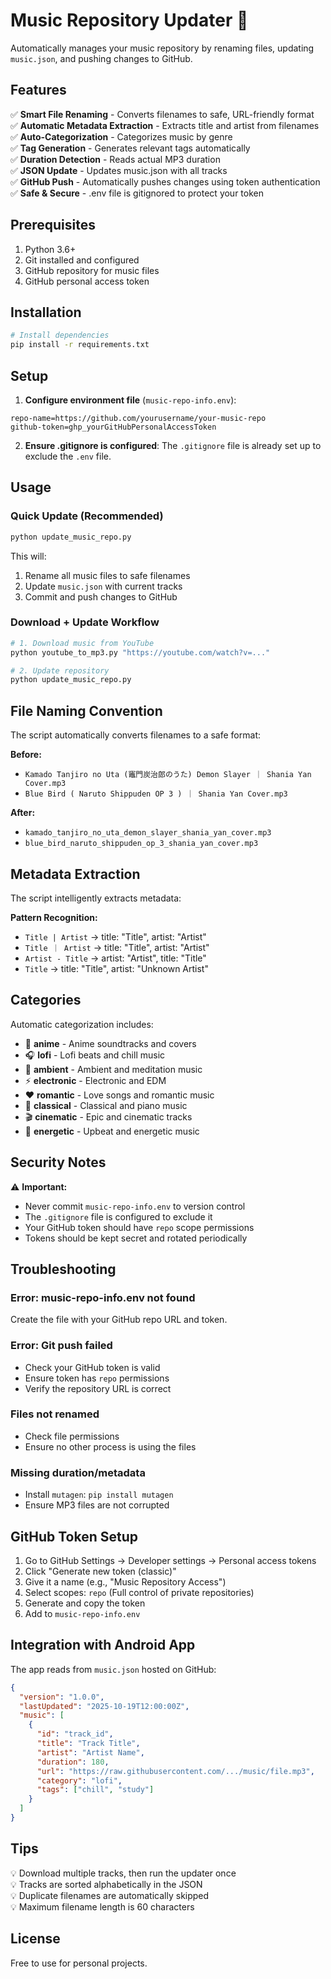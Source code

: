 # Music Repository Updater 🎵

Automatically manages your music repository by renaming files, updating `music.json`, and pushing changes to GitHub.

## Features

✅ **Smart File Renaming** - Converts filenames to safe, URL-friendly format  
✅ **Automatic Metadata Extraction** - Extracts title and artist from filenames  
✅ **Auto-Categorization** - Categorizes music by genre  
✅ **Tag Generation** - Generates relevant tags automatically  
✅ **Duration Detection** - Reads actual MP3 duration  
✅ **JSON Update** - Updates music.json with all tracks  
✅ **GitHub Push** - Automatically pushes changes using token authentication  
✅ **Safe & Secure** - .env file is gitignored to protect your token  

## Prerequisites

1. Python 3.6+
2. Git installed and configured
3. GitHub repository for music files
4. GitHub personal access token

## Installation

```bash
# Install dependencies
pip install -r requirements.txt
```

## Setup

1. **Configure environment file** (`music-repo-info.env`):
```env
repo-name=https://github.com/yourusername/your-music-repo
github-token=ghp_yourGitHubPersonalAccessToken
```

2. **Ensure .gitignore is configured**:
The `.gitignore` file is already set up to exclude the `.env` file.

## Usage

### Quick Update (Recommended)
```bash
python update_music_repo.py
```

This will:
1. Rename all music files to safe filenames
2. Update `music.json` with current tracks
3. Commit and push changes to GitHub

### Download + Update Workflow
```bash
# 1. Download music from YouTube
python youtube_to_mp3.py "https://youtube.com/watch?v=..."

# 2. Update repository
python update_music_repo.py
```

## File Naming Convention

The script automatically converts filenames to a safe format:

**Before:**
- `Kamado Tanjiro no Uta (竈門炭治郎のうた) Demon Slayer ｜ Shania Yan Cover.mp3`
- `Blue Bird ( Naruto Shippuden OP 3 ) ｜ Shania Yan Cover.mp3`

**After:**
- `kamado_tanjiro_no_uta_demon_slayer_shania_yan_cover.mp3`
- `blue_bird_naruto_shippuden_op_3_shania_yan_cover.mp3`

## Metadata Extraction

The script intelligently extracts metadata:

**Pattern Recognition:**
- `Title | Artist` → title: "Title", artist: "Artist"
- `Title ｜ Artist` → title: "Title", artist: "Artist"
- `Artist - Title` → artist: "Artist", title: "Title"
- `Title` → title: "Title", artist: "Unknown Artist"

## Categories

Automatic categorization includes:
- 🎌 **anime** - Anime soundtracks and covers
- 🎧 **lofi** - Lofi beats and chill music
- 🌊 **ambient** - Ambient and meditation music
- ⚡ **electronic** - Electronic and EDM
- ❤️ **romantic** - Love songs and romantic music
- 🎹 **classical** - Classical and piano music
- 🎬 **cinematic** - Epic and cinematic tracks
- 💪 **energetic** - Upbeat and energetic music

## Security Notes

⚠️ **Important:**
- Never commit `music-repo-info.env` to version control
- The `.gitignore` file is configured to exclude it
- Your GitHub token should have `repo` scope permissions
- Tokens should be kept secret and rotated periodically

## Troubleshooting

### Error: music-repo-info.env not found
Create the file with your GitHub repo URL and token.

### Error: Git push failed
- Check your GitHub token is valid
- Ensure token has `repo` permissions
- Verify the repository URL is correct

### Files not renamed
- Check file permissions
- Ensure no other process is using the files

### Missing duration/metadata
- Install `mutagen`: `pip install mutagen`
- Ensure MP3 files are not corrupted

## GitHub Token Setup

1. Go to GitHub Settings → Developer settings → Personal access tokens
2. Click "Generate new token (classic)"
3. Give it a name (e.g., "Music Repository Access")
4. Select scopes: `repo` (Full control of private repositories)
5. Generate and copy the token
6. Add to `music-repo-info.env`

## Integration with Android App

The app reads from `music.json` hosted on GitHub:

```json
{
  "version": "1.0.0",
  "lastUpdated": "2025-10-19T12:00:00Z",
  "music": [
    {
      "id": "track_id",
      "title": "Track Title",
      "artist": "Artist Name",
      "duration": 180,
      "url": "https://raw.githubusercontent.com/.../music/file.mp3",
      "category": "lofi",
      "tags": ["chill", "study"]
    }
  ]
}
```

## Tips

💡 Download multiple tracks, then run the updater once  
💡 Tracks are sorted alphabetically in the JSON  
💡 Duplicate filenames are automatically skipped  
💡 Maximum filename length is 60 characters  

## License

Free to use for personal projects.

